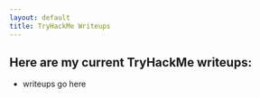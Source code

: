 ```yaml
---
layout: default
title: TryHackMe Writeups
---
```


## Here are my current TryHackMe writeups:

- writeups go here
